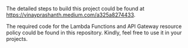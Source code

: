 The detailed steps to build this project could be found at https://vinayprashanth.medium.com/a325a8274433.

The required code for the Lambda Functions and API Gateway resource policy could be found in this repository. Kindly, feel free to use it in your projects.

